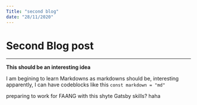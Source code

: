 ```yaml
---
Title: "second blog"
date: "28/11/2020"
---
```


# Second Blog post

---
__This should be an interesting idea__

   I am begining to learn Markdowns as markdowns should be, interesting
   apparently, I can have codeblocks like this `const markdown = "md"`
   
   preparing to work for FAANG with this shyte Gatsby skills? haha

